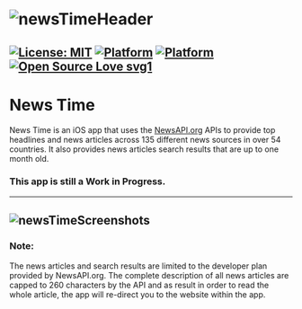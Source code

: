 # ![newsTimeHeader](https://user-images.githubusercontent.com/45484873/59283682-9dea0c80-8c73-11e9-881f-fa4d9628a274.png)
[![License: MIT](https://img.shields.io/badge/License-MIT-blue.svg)](https://opensource.org/licenses/MIT) 
[![Platform](http://img.shields.io/badge/platform-iOS-black.svg?style=flat)](https://developer.apple.com/resources/)
[![Platform](https://img.shields.io/badge/swift-4.2-orange.svg?style=flat)](https://swift.org/blog/swift-5-released/)
[![Open Source Love svg1](https://badges.frapsoft.com/os/v1/open-source.svg?v=103)](https://github.com/nbolar/news-time/)
----
# News Time
News Time is an iOS app that uses the [NewsAPI.org](https://newsapi.org) APIs to provide top headlines and news articles across 135 different news sources in over 54 countries. It also provides news articles search results that are up to one month old.

### This app is still a Work in Progress.

----
![newsTimeScreenshots](https://user-images.githubusercontent.com/45484873/59150012-ac42e900-8a25-11e9-96fb-ce8eae520d71.png)
----

### Note:
The news articles and search results are limited to the developer plan provided by NewsAPI.org. The complete description of all news articles are capped to 260 characters by the API and as result in order to read the whole article, the app will re-direct you to the website within the app.
